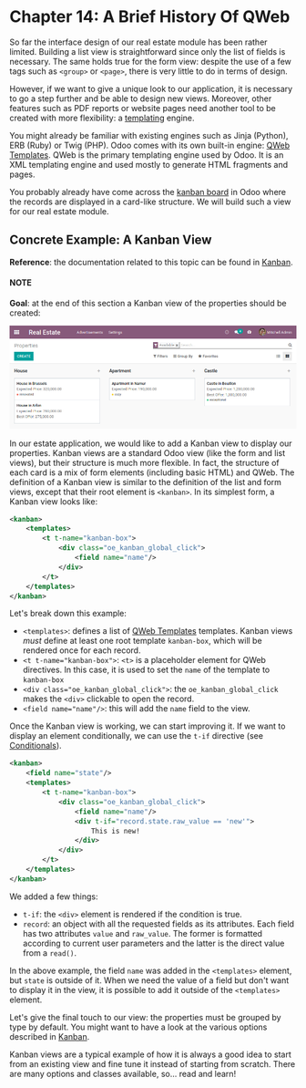 # Chapter 14: A Brief History Of QWeb

So far the interface design of our real estate module has been rather limited. Building
a list view is straightforward since only the list of fields is necessary. The same holds true
for the form view: despite the use of a few tags such as `<group>` or `<page>`, there
is very little to do in terms of design.

However, if we want to give a unique look to our application, it is necessary to go a step
further and be able to design new views. Moreover, other features such as PDF reports or
website pages need another tool to be created with more flexibility: a [templating](https://en.wikipedia.org/wiki/Template_processor) engine.

You might already be familiar with existing engines such as Jinja (Python), ERB (Ruby) or
Twig (PHP). Odoo comes with its own built-in engine: [QWeb Templates](../../reference/frontend/qweb.md#reference-qweb).
QWeb is the primary templating engine used by Odoo. It is an XML templating engine and used
mostly to generate HTML fragments and pages.

You probably already have come across the [kanban board](https://en.wikipedia.org/wiki/Kanban_board) in Odoo where the records are
displayed in a card-like structure. We will build such a view for our real estate module.

## Concrete Example: A Kanban View

**Reference**: the documentation related to this topic can be found in
[Kanban](../../reference/user_interface/view_architectures.md#reference-view-architectures-kanban).

#### NOTE
**Goal**: at the end of this section a Kanban view of the properties should be created:

![Kanban view](../../../_images/kanban1.png)

In our estate application, we would like to add a Kanban view to display our properties. Kanban
views are a standard Odoo view (like the form and list views), but their structure is much more
flexible. In fact, the structure of each card is a mix of form elements (including basic HTML)
and QWeb. The definition of a Kanban view is similar to the definition of the list and form
views, except that their root element is `<kanban>`. In its simplest form, a Kanban view
looks like:

```xml
<kanban>
    <templates>
        <t t-name="kanban-box">
            <div class="oe_kanban_global_click">
                <field name="name"/>
            </div>
        </t>
    </templates>
</kanban>
```

Let's break down this example:

- `<templates>`: defines a list of [QWeb Templates](../../reference/frontend/qweb.md#reference-qweb) templates. Kanban views *must* define at
  least one root template `kanban-box`, which will be rendered once for each record.
- `<t t-name="kanban-box">`: `<t>` is a placeholder element for QWeb directives. In this case,
  it is used to set the `name` of the template to `kanban-box`
- `<div class="oe_kanban_global_click">`: the `oe_kanban_global_click` makes the `<div>`
  clickable to open the record.
- `<field name="name"/>`: this will add the `name` field to the view.

Once the Kanban view is working, we can start improving it. If we want to display an element
conditionally, we can use the `t-if` directive (see [Conditionals](../../reference/frontend/qweb.md#reference-qweb-conditionals)).

```xml
<kanban>
    <field name="state"/>
    <templates>
        <t t-name="kanban-box">
            <div class="oe_kanban_global_click">
                <field name="name"/>
                <div t-if="record.state.raw_value == 'new'">
                    This is new!
                </div>
            </div>
        </t>
    </templates>
</kanban>
```

We added a few things:

- `t-if`: the `<div>` element is rendered if the condition is true.
- `record`: an object with all the requested fields as its attributes. Each field has
  two attributes `value` and `raw_value`. The former is formatted according to current
  user parameters and the latter is the direct value from a `read()`.

In the above example, the field `name` was added in the `<templates>` element, but `state`
is outside of it. When we need the value of a field but don't want to display it in the view,
it is possible to add it outside of the `<templates>` element.

Let's give the final touch to our view: the properties must be grouped by type by default. You
might want to have a look at the various options described in
[Kanban](../../reference/user_interface/view_architectures.md#reference-view-architectures-kanban).

Kanban views are a typical example of how it is always a good idea to start from an existing
view and fine tune it instead of starting from scratch. There are many options and classes
available, so... read and learn!
